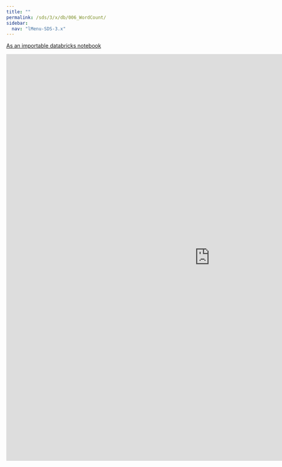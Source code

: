 ```yaml
---
title: ""
permalink: /sds/3/x/db/006_WordCount/
sidebar:
  nav: "lMenu-SDS-3.x"
---
```


[As an importable databricks notebook](https://lamastex.github.io/scalable-data-science/sds/3/x/db/006_WordCount.html)

<iframe src="https://lamastex.github.io/scalable-data-science/sds/3/x/db/006_WordCount.html" width="1080" height="1080" frameborder="0"></iframe>
